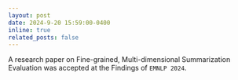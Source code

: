 ```yaml
---
layout: post
date: 2024-9-20 15:59:00-0400
inline: true
related_posts: false
---
```

A research paper on Fine-grained, Multi-dimensional Summarization Evaluation  was accepted at the Findings of `EMNLP 2024`.
